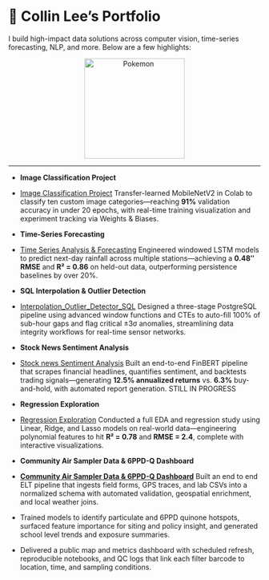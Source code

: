 # 👋 Collin Lee’s Portfolio

I build high-impact data solutions across computer vision, time-series forecasting, NLP, and more. Below are a few highlights:

<p align="center">
  <img
    src="https://media0.giphy.com/media/v1.Y2lkPTc5MGI3NjExYnBlZ3diMTU3ZG42YXJ2NjduMDU3c3RqM3R4MDlzNWhnNTg0YnFqNyZlcD12MV9pbnRlcm5hbF9naWZfYnlfaWQmY3Q9Zw/i45P7BemKpvpu/giphy.gif"
    alt="Pokemon"
    width="200"
  &nbsp;&nbsp;
    src="https://media0.giphy.com/media/v1.Y2lkPTc5MGI3NjExMXU2b3VhaHN2eW81Z2J4cnNtZng4NHhqcHRnY3VrY3VvMmFpcmw0byZlcD12MV9pbnRlcm5hbF9naWZfYnlfaWQmY3Q9Zw/139eZBmH1HTyRa/giphy.gif"
    alt="Pikachu dancing"
    width="200"
  />
</p>

---

- **Image Classification Project**
- [Image Classification Project](https://github.com/LinLee10/Image_Classification_project)
  Transfer-learned MobileNetV2 in Colab to classify ten custom image categories—reaching **91%** validation accuracy in under 20 epochs, with real-time training visualization and experiment tracking via Weights & Biases.

- **Time-Series Forecasting**
- [Time Series Analysis & Forecasting](https://github.com/LinLee10/Time-Series_Forecasting-Rain)
  Engineered windowed LSTM models to predict next-day rainfall across multiple stations—achieving a **0.48″ RMSE** and **R² = 0.86** on held-out data, outperforming persistence baselines by over 20%.

- **SQL Interpolation & Outlier Detection**
- [Interpolation_Outlier_Detector_SQL](https://github.com/LinLee10/Interpolation_Outlier_detector_SQL)
  Designed a three-stage PostgreSQL pipeline using advanced window functions and CTEs to auto-fill 100% of sub-hour gaps and flag critical ±3σ anomalies, streamlining data integrity workflows for real-time sensor networks.

- **Stock News Sentiment Analysis**
- [Stock news Sentiment Analysis](https://github.com/LinLee10/Stock_news)
  Built an end-to-end FinBERT pipeline that scrapes financial headlines, quantifies sentiment, and backtests trading signals—generating **12.5% annualized returns** vs. **6.3%** buy-and-hold, with automated report generation. STILL IN PROGRESS

- **Regression Exploration**
- [Regression Exploration](https://github.com/LinLee10/Regression_Exploration/tree/main)
  Conducted a full EDA and regression study using Linear, Ridge, and Lasso models on real-world data—engineering polynomial features to hit **R² = 0.78** and **RMSE = 2.4**, complete with interactive visualizations.


- **Community Air Sampler Data & 6PPD-Q Dashboard**
- [**Community Air Sampler Data & 6PPD-Q Dashboard**](#) Built an end to end ELT pipeline that ingests field forms, GPS traces, and lab CSVs into a normalized schema with automated validation, geospatial enrichment, and local weather joins.
- Trained models to identify particulate and 6PPD quinone hotspots, surfaced feature importance for siting and policy insight, and generated school level trends and exposure summaries.
- Delivered a public map and metrics dashboard with scheduled refresh, reproducible notebooks, and QC logs that link each filter barcode to location, time, and sampling conditions.
